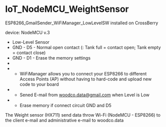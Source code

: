 # IoT_NodeMCU_WeightSensor

ESP8266_GmailSender_WiFiManager_LowLevelSW
installed on CrossBerry

device: NodeMCU v.3 
 *   Low-Level Sensor
 *   GND - D5 - Normal open contact (: Tank full = contact open; Tank empty = contact close)
 *   GND - D1 - Erase the memory settings
 *   
 *   - WiFiManager allows you to connect your ESP8266 to different Access Points (AP) without having to hard-code and upload new code to your board 
 *   - Sened E-mail from woodco.data@gmail.com when Level is Low
 *   - Erase memory if connect circuit GND and D5

The Weight sensor (HX711) send data throw Wi-Fi (NodeMCU -  ESP8266) to the client e-mail and administrative e-mail to woodco.data
